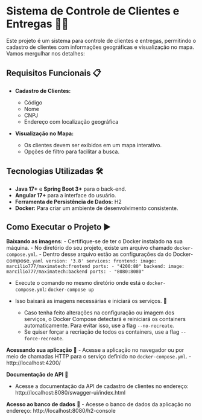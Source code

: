 # Sistema de Controle de Clientes e Entregas 🚚🌟

Este projeto é um sistema para controle de clientes e entregas, permitindo o cadastro de clientes com informações geográficas e visualização no mapa. Vamos mergulhar nos detalhes:

## Requisitos Funcionais 📋

- **Cadastro de Clientes:**
  - Código
  - Nome
  - CNPJ
  - Endereço com localização geográfica

- **Visualização no Mapa:**
  - Os clientes devem ser exibidos em um mapa interativo.
  - Opções de filtro para facilitar a busca.

## Tecnologias Utilizadas 🛠️

- **Java 17+** e **Spring Boot 3+** para o back-end.
- **Angular 17+** para a interface do usuário.
- **Ferramenta de Persistência de Dados:** H2
- **Docker:** Para criar um ambiente de desenvolvimento consistente.

## Como Executar o Projeto ▶️ 


 **Baixando as imagens**:
    - Certifique-se de ter o Docker instalado na sua máquina.
    - No diretório do seu projeto, existe um arquivo chamado `docker-compose.yml`.
    - Dentro desse arquivo estão as configurações da do Docker-compose. 
        ```yaml
        version: '3.8'
        services:
          frontend:
            image: marcilio777/maximatech:frontend
            ports:
              - "4200:80"
          backend:
            image: marcilio777/maximatech:backend
            ports:
              - "8080:8080"
        ```
    
    
  - Execute o comando no mesmo diretório onde está o `docker-compose.yml`:
        ```
        docker-compose up
        ```
  - Isso baixará as imagens necessárias e iniciará os serviços. 🚀

    - Caso tenha feito alterações na configuração ou imagem dos serviços, o Docker Compose detectará e reiniciará os containers automaticamente. Para evitar isso, use a flag `--no-recreate`.
    - Se quiser forçar a recriação de todos os containers, use a flag `--force-recreate`.

 **Acessando sua aplicação** 🚀
    - Acesse a aplicação no navegador ou por meio de chamadas HTTP para o serviço definido no `docker-compose.yml`.
    - http://localhost:4200/
 
  **Documentação de API** 🚀
  - Acesse a documentação da API de cadastro de clientes no endereço: http://localhost:8080/swagger-ui/index.html
    
   **Acesso ao banco de dados** 🚀
    - Acesse o banco de dados da aplicação no endereço: http://localhost:8080/h2-console
   







